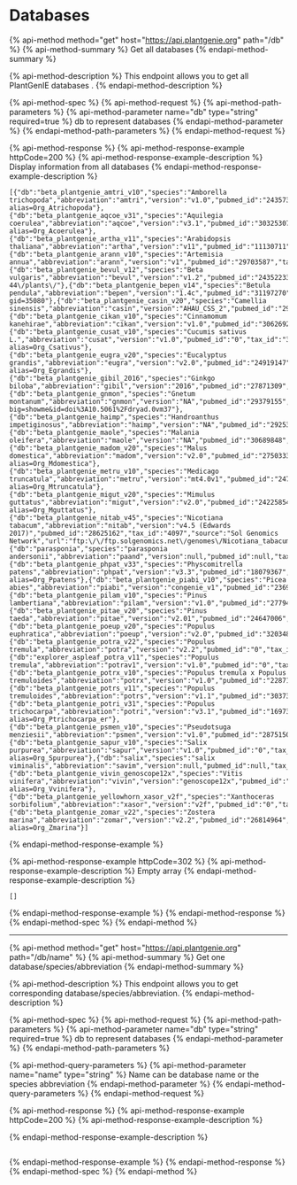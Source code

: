 # Databases



{% api-method method="get" host="https://api.plantgenie.org" path="/db" %}
{% api-method-summary %}
Get all databases
{% endapi-method-summary %}

{% api-method-description %}
This endpoint allows you to get all PlantGenIE databases .
{% endapi-method-description %}

{% api-method-spec %}
{% api-method-request %}
{% api-method-path-parameters %}
{% api-method-parameter name="db" type="string" required=true %}
db to represent databases
{% endapi-method-parameter %}
{% endapi-method-path-parameters %}
{% endapi-method-request %}

{% api-method-response %}
{% api-method-response-example httpCode=200 %}
{% api-method-response-example-description %}
Display information from all databases
{% endapi-method-response-example-description %}

```
[{"db":"beta_plantgenie_amtri_v10","species":"Amborella trichopoda","abbreviation":"amtri","version":"v1.0","pubmed_id":"24357323","tax_id":"13333","source":"Phytozome","url":"https:\/\/phytozome.jgi.doe.gov\/pz\/portal.html#!info?alias=Org_Atrichopoda"},{"db":"beta_plantgenie_aqcoe_v31","species":"Aquilegia coerulea","abbreviation":"aqcoe","version":"v3.1","pubmed_id":"30325307","tax_id":"218851","source":"Phytozome","url":"https:\/\/phytozome.jgi.doe.gov\/pz\/portal.html#!info?alias=Org_Acoerulea"},{"db":"beta_plantgenie_artha_v11","species":"Arabidopsis thaliana","abbreviation":"artha","version":"v11","pubmed_id":"11130711","tax_id":"3702","source":"Araport11","url":"https:\/\/www.araport.org\/"},{"db":"beta_plantgenie_arann_v10","species":"Artemisia annua","abbreviation":"arann","version":"v1","pubmed_id":"29703587","tax_id":"35608","source":"NCBI","url":"ftp:\/\/ftp.ncbi.nlm.nih.gov\/genomes\/all\/GCA\/003\/112\/345\/GCA_003112345.1_ASM311234v1"},{"db":"beta_plantgenie_bevul_v12","species":"Beta vulgaris","abbreviation":"bevul","version":"v1.2","pubmed_id":"24352233","tax_id":"161934","source":"ensemblgenome","url":"ftp:\/\/ftp.ensemblgenomes.org\/pub\/release-44\/plants\/"},{"db":"beta_plantgenie_bepen_v14","species":"Betula pendula","abbreviation":"bepen","version":"1.4c","pubmed_id":"31197270","tax_id":"3505","source":"CoGe","url":"https:\/\/genomevolution.org\/CoGe\/GenomeInfo.pl?gid=35080"},{"db":"beta_plantgenie_casin_v20","species":"Camellia sinensis","abbreviation":"casin","version":"AHAU_CSS_2","pubmed_id":"29678829","tax_id":"4442","source":"NCBI","url":"ftp:\/\/ftp.ncbi.nlm.nih.gov\/genomes\/all\/GCA\/004\/153\/795\/GCA_004153795.2_AHAU_CSS_2"},{"db":"beta_plantgenie_cikan_v10","species":"Cinnamomum kanehirae","abbreviation":"cikan","version":"v1.0","pubmed_id":"30626928","tax_id":"337451","source":"NCBI","url":"ftp:\/\/ftp.ncbi.nlm.nih.gov\/genomes\/all\/GCA\/003\/546\/025\/GCA_003546025.1_ASBRC_Ckan_1.0"},{"db":"beta_plantgenie_cusat_v10","species":"Cucumis sativus L.","abbreviation":"cusat","version":"v1.0","pubmed_id":"0","tax_id":"3659","source":"Phytozome","url":"https:\/\/phytozome.jgi.doe.gov\/pz\/portal.html#!info?alias=Org_Csativus"},{"db":"beta_plantgenie_eugra_v20","species":"Eucalyptus grandis","abbreviation":"eugra","version":"v2.0","pubmed_id":"24919147","tax_id":"71139","source":"Phytozome","url":"https:\/\/phytozome.jgi.doe.gov\/pz\/portal.html#!info?alias=Org_Egrandis"},{"db":"beta_plantgenie_gibil_2016","species":"Ginkgo biloba","abbreviation":"gibil","version":"2016","pubmed_id":"27871309","tax_id":"3311","source":"GigaScience","url":"ftp:\/\/parrot.genomics.cn\/gigadb\/pub\/10.5524\/100001_101000\/100209\/"},{"db":"beta_plantgenie_gnmon","species":"Gnetum montanum","abbreviation":"gnmon","version":"NA","pubmed_id":"29379155","tax_id":"3381","source":"DRAYD","url":"https:\/\/datadryad.org\/stash\/landing\/show?big=showme&id=doi%3A10.5061%2Fdryad.0vm37"},{"db":"beta_plantgenie_haimp","species":"Handroanthus impetiginosus","abbreviation":"haimp","version":"NA","pubmed_id":"29253216","tax_id":"429701","source":"GigaScience","url":"ftp:\/\/parrot.genomics.cn\/gigadb\/pub\/10.5524\/100001_101000\/100379\/"},{"db":"beta_plantgenie_maole","species":"Malania oleifera","abbreviation":"maole","version":"NA","pubmed_id":"30689848","tax_id":"397392","source":"GigaScience","url":"ftp:\/\/parrot.genomics.cn\/gigadb\/pub\/10.5524\/100001_101000\/100549\/"},{"db":"beta_plantgenie_madom_v20","species":"Malus domestica","abbreviation":"madom","version":"v2.0","pubmed_id":"27503335","tax_id":"3750","source":"GigaScience","url":"https:\/\/phytozome.jgi.doe.gov\/pz\/portal.html#!info?alias=Org_Mdomestica"},{"db":"beta_plantgenie_metru_v10","species":"Medicago truncatula","abbreviation":"metru","version":"mt4.0v1","pubmed_id":"24767513","tax_id":"3880","source":"Phytozome","url":"https:\/\/phytozome.jgi.doe.gov\/pz\/portal.html#!info?alias=Org_Mtruncatula"},{"db":"beta_plantgenie_migut_v20","species":"Mimulus guttatus","abbreviation":"migut","version":"v2.0","pubmed_id":"24225854","tax_id":"4155","source":"Phytozome","url":"https:\/\/phytozome.jgi.doe.gov\/pz\/portal.html#!info?alias=Org_Mguttatus"},{"db":"beta_plantgenie_nitab_v45","species":"Nicotiana tabacum","abbreviation":"nitab","version":"v4.5 (Edwards 2017)","pubmed_id":"28625162","tax_id":"4097","source":"Sol Genomics Network","url":"ftp:\/\/ftp.solgenomics.net\/genomes\/Nicotiana_tabacum\/edwards_et_al_2017"},{"db":"parasponia","species":"parasponia andersonii","abbreviation":"paand","version":null,"pubmed_id":null,"tax_id":null,"source":null,"url":null},{"db":"beta_plantgenie_phpat_v33","species":"Physcomitrella patens","abbreviation":"phpat","version":"v3.3","pubmed_id":"18079367","tax_id":"3218","source":"Phytozome","url":"https:\/\/phytozome.jgi.doe.gov\/pz\/portal.html#!info?alias=Org_Ppatens"},{"db":"beta_plantgenie_piabi_v10","species":"Picea abies","abbreviation":"piabi","version":"congenie_v1","pubmed_id":"23698360","tax_id":"3329","source":"PlantGenIE","url":"https:\/\/plantgenie.org\/"},{"db":"beta_plantgenie_pilam_v10","species":"Pinus lambertiana","abbreviation":"pilam","version":"v1.0","pubmed_id":"27794028","tax_id":"3343","source":"TreegenesDB","url":"https:\/\/treegenesdb.org\/FTP\/Genomes\/Pila\/v1.0\/"},{"db":"beta_plantgenie_pitae_v20","species":"Pinus taeda","abbreviation":"pitae","version":"v2.01","pubmed_id":"24647006","tax_id":"3352","source":"TreegenesDB","url":"https:\/\/treegenesdb.org\/FTP\/Genomes\/Pita\/v2.01\/"},{"db":"beta_plantgenie_poeup_v20","species":"Populus euphratica","abbreviation":"poeup","version":"v2.0","pubmed_id":"32034885","tax_id":"75702","source":"NCBI","url":"https:\/\/bigd.big.ac.cn\/gwh\/Assembly\/649\/show"},{"db":"beta_plantgenie_potra_v22","species":"Populus tremula","abbreviation":"potra","version":"v2.2","pubmed_id":"0","tax_id":"113636","source":"PlantGenIE","url":"https:\/\/plantgenie.org\/"},{"db":"explorer_aspleaf_potra_v11","species":"Populus tremula","abbreviation":"potrav1","version":"v1.0","pubmed_id":"0","tax_id":"113636","source":"PlantGenIE","url":"https:\/\/plantgenie.org\/"},{"db":"beta_plantgenie_potrx_v10","species":"Populus tremula x Populus tremuloides","abbreviation":"potrx","version":"v1.0","pubmed_id":"22871142","tax_id":"47664","source":"PlantGenIE","url":"https:\/\/plantgenie.org\/"},{"db":"beta_plantgenie_potrs_v11","species":"Populus tremuloides","abbreviation":"potrs","version":"v1.1","pubmed_id":"30373829","tax_id":"3693","source":"PlantGenIE","url":"https:\/\/plantgenie.org\/"},{"db":"beta_plantgenie_potri_v31","species":"Populus trichocarpa","abbreviation":"potri","version":"v3.1","pubmed_id":"16973872","tax_id":"3694","source":"Phytozome","url":"https:\/\/phytozome.jgi.doe.gov\/pz\/portal.html#!info?alias=Org_Ptrichocarpa_er"},{"db":"beta_plantgenie_psmen_v10","species":"Pseudotsuga menziesii","abbreviation":"psmen","version":"v1.0","pubmed_id":"28751502","tax_id":"3357","source":"TreegenesDB","url":"https:\/\/treegenesdb.org\/FTP\/Genomes\/Psme\/v1.0\/"},{"db":"beta_plantgenie_sapur_v10","species":"Salix purpurea","abbreviation":"sapur","version":"v1.0","pubmed_id":"0","tax_id":"77065","source":"Phytozome","url":"https:\/\/phytozome.jgi.doe.gov\/pz\/portal.html#!info?alias=Org_Spurpurea"},{"db":"salix","species":"salix viminalis","abbreviation":"savim","version":null,"pubmed_id":null,"tax_id":null,"source":null,"url":null},{"db":"beta_plantgenie_vivin_genoscope12x","species":"Vitis vinifera","abbreviation":"vivin","version":"genoscope12x","pubmed_id":"17721507","tax_id":"29760","source":"Phytozome","url":"https:\/\/phytozome.jgi.doe.gov\/pz\/portal.html#!info?alias=Org_Vvinifera"},{"db":"beta_plantgenie_yellowhorn_xasor_v2f","species":"Xanthoceras sorbifolium","abbreviation":"xasor","version":"v2f","pubmed_id":"0","tax_id":"99658","source":"BFU","url":"https:\/\/plantgenie.org\/"},{"db":"beta_plantgenie_zomar_v22","species":"Zostera marina","abbreviation":"zomar","version":"v2.2","pubmed_id":"26814964","tax_id":"29655","source":"Phytozome","url":"https:\/\/phytozome.jgi.doe.gov\/pz\/portal.html#!info?alias=Org_Zmarina"}]
```
{% endapi-method-response-example %}

{% api-method-response-example httpCode=302 %}
{% api-method-response-example-description %}
Empty array
{% endapi-method-response-example-description %}

```
[]
```
{% endapi-method-response-example %}
{% endapi-method-response %}
{% endapi-method-spec %}
{% endapi-method %}

******


{% api-method method="get" host="https://api.plantgenie.org" path="/db/name" %}
{% api-method-summary %}
Get one database/species/abbreviation
{% endapi-method-summary %}

{% api-method-description %}
This endpoint allows you to get corresponding database/species/abbreviation.
{% endapi-method-description %}

{% api-method-spec %}
{% api-method-request %}
{% api-method-path-parameters %}
{% api-method-parameter name="db" type="string" required=true %}
db to represent databases
{% endapi-method-parameter %}
{% endapi-method-path-parameters %}

{% api-method-query-parameters %}
{% api-method-parameter name="name" type="string" %}
Name can be database name or the species abbreviation 
{% endapi-method-parameter %}
{% endapi-method-query-parameters %}
{% endapi-method-request %}

{% api-method-response %}
{% api-method-response-example httpCode=200 %}
{% api-method-response-example-description %}

{% endapi-method-response-example-description %}

```

```
{% endapi-method-response-example %}
{% endapi-method-response %}
{% endapi-method-spec %}
{% endapi-method %}

